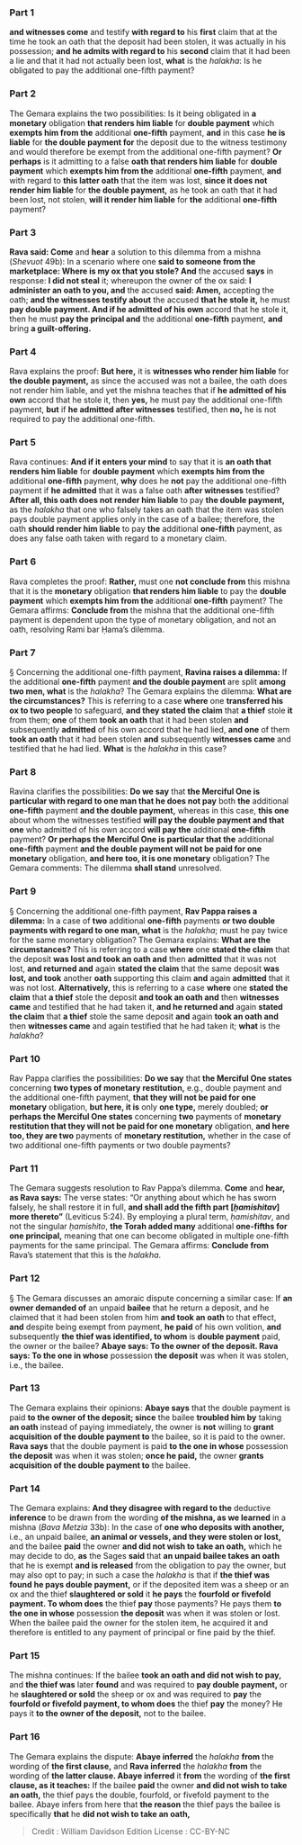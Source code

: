 
### Part 1
<b>and witnesses come</b> and testify <b>with regard to</b> his <b>first</b> claim that at the time he took an oath that the deposit had been stolen, it was actually in his possession; <b>and he admits with regard to</b> his <b>second</b> claim that it had been a lie and that it had not actually been lost, <b>what</b> is the <i>halakha</i>: Is he obligated to pay the additional one-fifth payment?

### Part 2
The Gemara explains the two possibilities: Is it being obligated in <b>a monetary</b> obligation <b>that renders him liable</b> for <b>double payment</b> which <b>exempts him from the</b> additional <b>one-fifth</b> payment, <b>and</b> in this case <b>he is liable</b> for <b>the double payment for</b> the deposit due to the witness testimony and would therefore be exempt from the additional one-fifth payment? <b>Or perhaps</b> is it admitting to a false <b>oath that renders him liable</b> for <b>double payment</b> which <b>exempts him from the</b> additional <b>one-fifth</b> payment, <b>and</b> with regard to <b>this latter oath</b> that the item was lost, <b>since it does not render him liable</b> for <b>the double payment,</b> as he took an oath that it had been lost, not stolen, <b>will it render him liable</b> for <b>the</b> additional <b>one-fifth</b> payment?

### Part 3
<b>Rava said: Come</b> and <b>hear</b> a solution to this dilemma from a mishna (<i>Shevuot</i> 49b): In a scenario where one <b>said to someone from the marketplace: Where is my ox that you stole? And</b> the accused <b>says</b> in response: <b>I did not steal</b> it; whereupon the owner of the ox said: <b>I administer an oath to you, and</b> the accused <b>said: Amen,</b> accepting the oath; <b>and the witnesses testify about</b> the accused <b>that he stole it,</b> he must <b>pay double payment. And if he admitted of his own</b> accord that he stole it, then he must <b>pay the principal and</b> the additional <b>one-fifth</b> payment, <b>and</b> bring <b>a guilt-offering.</b>

### Part 4
Rava explains the proof: <b>But here,</b> it is <b>witnesses who render him liable</b> for <b>the double payment,</b> as since the accused was not a bailee, the oath does not render him liable, and yet the mishna teaches that if <b>he admitted of his own</b> accord that he stole it, then <b>yes,</b> he must pay the additional one-fifth payment, <b>but</b> if <b>he admitted after witnesses</b> testified, then <b>no,</b> he is not required to pay the additional one-fifth.

### Part 5
Rava continues: <b>And if it enters your mind</b> to say that it is <b>an oath that renders him liable</b> for <b>double payment</b> which <b>exempts him from the</b> additional <b>one-fifth</b> payment, <b>why</b> does he <b>not</b> pay the additional one-fifth payment if <b>he admitted</b> that it was a false oath <b>after witnesses</b> testified? <b>After all, this oath does not render him liable</b> to pay <b>the double payment,</b> as the <i>halakha</i> that one who falsely takes an oath that the item was stolen pays double payment applies only in the case of a bailee; therefore, the oath <b>should render him liable</b> to pay <b>the</b> additional <b>one-fifth</b> payment, as does any false oath taken with regard to a monetary claim.

### Part 6
Rava completes the proof: <b>Rather,</b> must one <b>not conclude from</b> this mishna that it is the <b>monetary</b> obligation <b>that renders him liable</b> to pay the <b>double payment</b> which <b>exempts him from the</b> additional <b>one-fifth</b> payment? The Gemara affirms: <b>Conclude from</b> the mishna that the additional one-fifth payment is dependent upon the type of monetary obligation, and not an oath, resolving Rami bar Ḥama’s dilemma.

### Part 7
§ Concerning the additional one-fifth payment, <b>Ravina raises a dilemma:</b> If the additional <b>one-fifth</b> payment <b>and the double payment</b> are split <b>among two men, what</b> is the <i>halakha</i>? The Gemara explains the dilemma: <b>What are the circumstances?</b> This is referring to a case <b>where</b> one <b>transferred his ox to two people</b> to safeguard, <b>and they stated the claim</b> that <b>a thief</b> stole <b>it</b> from them; <b>one</b> of them <b>took an oath</b> that it had been stolen <b>and</b> subsequently <b>admitted</b> of his own accord that he had lied, <b>and one</b> of them <b>took an oath</b> that it had been stolen <b>and</b> subsequently <b>witnesses came</b> and testified that he had lied. <b>What</b> is the <i>halakha</i> in this case?

### Part 8
Ravina clarifies the possibilities: <b>Do we say</b> that <b>the Merciful One is particular with regard to one man that he does not pay</b> both <b>the</b> additional <b>one-fifth</b> payment <b>and the double payment,</b> whereas in this case, <b>this one</b> about whom the witnesses testified <b>will pay the double payment and that one</b> who admitted of his own accord <b>will pay the</b> additional <b>one-fifth</b> payment? <b>Or perhaps the Merciful One is particular that the</b> additional <b>one-fifth</b> payment <b>and the double payment will not be paid for one monetary</b> obligation, <b>and here too, it is one monetary</b> obligation? The Gemara comments: The dilemma <b>shall stand</b> unresolved.

### Part 9
§ Concerning the additional one-fifth payment, <b>Rav Pappa raises a dilemma:</b> In a case of <b>two</b> additional <b>one-fifth</b> payments <b>or two double payments with regard to one man, what</b> is the <i>halakha</i>; must he pay twice for the same monetary obligation? The Gemara explains: <b>What are the circumstances?</b> This is referring to a case <b>where</b> one <b>stated the claim</b> that the deposit <b>was lost and took an oath and</b> then <b>admitted</b> that it was not lost, <b>and returned and</b> again <b>stated the claim</b> that the same deposit <b>was lost, and took</b> another <b>oath</b> supporting this claim <b>and</b> again <b>admitted</b> that it was not lost. <b>Alternatively,</b> this is referring to a case <b>where</b> one <b>stated the claim</b> that <b>a thief</b> stole the deposit <b>and took an oath and</b> then <b>witnesses came</b> and testified that he had taken it, <b>and he returned and</b> again <b>stated the claim</b> that <b>a thief</b> stole the same deposit <b>and</b> again <b>took an oath and</b> then <b>witnesses came</b> and again testified that he had taken it; <b>what</b> is the <i>halakha</i>?

### Part 10
Rav Pappa clarifies the possibilities: <b>Do we say</b> that <b>the Merciful One states</b> concerning <b>two types of monetary restitution,</b> e.g., double payment and the additional one-fifth payment, <b>that they will not be paid for one monetary</b> obligation, <b>but here, it is</b> only <b>one type,</b> merely doubled; <b>or perhaps the Merciful One states</b> concerning <b>two</b> payments of <b>monetary restitution that they will not be paid for one monetary</b> obligation, <b>and here too, they are two</b> payments of <b>monetary restitution,</b> whether in the case of two additional one-fifth payments or two double payments?

### Part 11
The Gemara suggests resolution to Rav Pappa’s dilemma. <b>Come</b> and <b>hear, as Rava says:</b> The verse states: “Or anything about which he has sworn falsely, he shall restore it in full, <b>and shall add the fifth part [<i>ḥamishitav</i>] more thereto”</b> (Leviticus 5:24). By employing a plural term, <i>ḥamishitav</i>, and not the singular <i>ḥamishito</i>, <b>the Torah added many</b> additional <b>one-fifths for one principal,</b> meaning that one can become obligated in multiple one-fifth payments for the same principal. The Gemara affirms: <b>Conclude from</b> Rava’s statement that this is the <i>halakha</i>.

### Part 12
§ The Gemara discusses an amoraic dispute concerning a similar case: If <b>an owner demanded of</b> an unpaid <b>bailee</b> that he return a deposit, and he claimed that it had been stolen from him <b>and took an oath</b> to that effect, <b>and</b> despite being exempt from payment, <b>he paid</b> of his own volition, <b>and</b> subsequently <b>the thief was identified, to whom</b> is <b>double payment</b> paid, the owner or the bailee? <b>Abaye says: To the owner of the deposit. Rava says: To the one in whose</b> possession <b>the deposit</b> was when it was stolen, i.e., the bailee.

### Part 13
The Gemara explains their opinions: <b>Abaye says</b> that the double payment is paid <b>to the owner of the deposit; since</b> the bailee <b>troubled him by</b> taking <b>an oath</b> instead of paying immediately, the owner is <b>not</b> willing to <b>grant acquisition of the double payment to</b> the bailee, so it is paid to the owner. <b>Rava says</b> that the double payment is paid <b>to the one in whose</b> possession <b>the deposit</b> was when it was stolen; <b>once he paid,</b> the owner <b>grants acquisition of the double payment to</b> the bailee.

### Part 14
The Gemara explains: <b>And they disagree with regard to the</b> deductive <b>inference</b> to be drawn from the wording <b>of the mishna, as we learned</b> in a mishna (<i>Bava Metzia</i> 33b): In the case of <b>one who deposits with another,</b> i.e., an unpaid bailee, <b>an animal or vessels, and they were stolen or lost,</b> and the bailee <b>paid</b> the owner <b>and did not wish to take an oath,</b> which he may decide to do, <b>as</b> the Sages <b>said</b> that <b>an unpaid bailee takes an oath</b> that he is exempt <b>and is released</b> from the obligation to pay the owner, but may also opt to pay; in such a case the <i>halakha</i> is that if <b>the thief was found he pays double payment,</b> or if the deposited item was a sheep or an ox and the thief <b>slaughtered or sold</b> it <b>he pays</b> the <b>fourfold or fivefold payment. To whom does</b> the thief <b>pay</b> those payments? He pays them <b>to the one in whose</b> possession <b>the deposit</b> was when it was stolen or lost. When the bailee paid the owner for the stolen item, he acquired it and therefore is entitled to any payment of principal or fine paid by the thief.

### Part 15
The mishna continues: If the bailee <b>took an oath and did not wish to pay,</b> and <b>the thief was</b> later <b>found</b> and was required to <b>pay double payment,</b> or he <b>slaughtered or sold</b> the sheep or ox and was required to <b>pay</b> the <b>fourfold or fivefold payment, to whom does</b> the thief <b>pay</b> the money? He pays it <b>to the owner of the deposit,</b> not to the bailee.

### Part 16
The Gemara explains the dispute: <b>Abaye inferred</b> the <i>halakha</i> <b>from</b> the wording of <b>the first clause,</b> and <b>Rava inferred</b> the <i>halakha</i> <b>from</b> the wording of <b>the latter clause. Abaye inferred</b> it <b>from</b> the wording of <b>the first clause, as it teaches:</b> If the bailee <b>paid</b> the owner <b>and did not wish to take an oath,</b> the thief pays the double, fourfold, or fivefold payment to the bailee. Abaye infers from here that <b>the reason</b> the thief pays the bailee is specifically <b>that</b> he <b>did not wish to take an oath,</b>

>Credit : William Davidson Edition
>License : CC-BY-NC